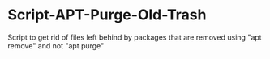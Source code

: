 # Script-APT-Purge-Old-Trash
Script to get rid of files left behind by packages that are removed using "apt remove" and not "apt purge"
